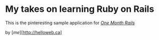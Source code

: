 # My takes on learning Ruby on Rails

This is the pinteresting sample application for 
[*One Month Rails*](http://onemonthrails)

by
[*me*][http://helloweb.ca]